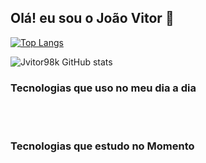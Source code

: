 ## Olá! eu sou o João Vitor 👋


[![Top Langs](https://github-readme-stats.vercel.app/api/top-langs/?username=Jvitor98k&hide_progress=true)](https://github.com/Jvitor98k/github-readme-stats)

[def]: https://github-readme-stats.vercel.app/api/top-langs/?username=jvitor98k&langs_count=8


![Jvitor98k GitHub stats](https://github-readme-stats.vercel.app/api?username=Jvitor98k&show_icons=true&theme=dark)

### Tecnologias que uso no meu dia a dia
<div style="display: inline_block">
<img align="center" alt="" src="https://img.shields.io/badge/HTML5-E34F26?style=for-the-badge&logo=html5&logoColor=white"/>
<img align="center" alt="" src="https://img.shields.io/badge/CSS3-1572B6?style=for-the-badge&logo=css3&logoColor=white"/>
<img align="center" alt="" src="https://img.shields.io/badge/JavaScript-F7DF1E?style=for-the-badge&logo=javascript&logoColor=black"/>
<img align="center" alt="" src="https://img.shields.io/badge/Python-3776AB?style=for-the-badge&logo=python&logoColor=white"/>
<img align="center" alt="" src="https://img.shields.io/badge/MySQL-00000F?style=for-the-badge&logo=mysql&logoColor=white"/>
<img align="center" alt="" src="https://img.shields.io/badge/Flask-000000?style=for-the-badge&logo=flask&logoColor=white"/>
<img align="center" alt="" src="https://img.shields.io/badge/React-20232A?style=for-the-badge&logo=react&logoColor=61DAFB"/>
<img align="center" alt="" src="https://img.shields.io/badge/PHP-777BB4?style=for-the-badge&logo=php&logoColor=white"/>
<img align="center" alt="" src="https://img.shields.io/badge/Django-092E20?style=for-the-badge&logo=django&logoColor=white"/>

  
<br/>
<br/>  
  
### Tecnologias que estudo no Momento
<img align="center" alt="" src="https://img.shields.io/badge/JavaScript-F7DF1E?style=for-the-badge&logo=javascript&logoColor=black"/>
<img align="center" alt="" src="https://img.shields.io/badge/React-20232A?style=for-the-badge&logo=react&logoColor=61DAFB"/>
<img align="center" alt="" src="https://img.shields.io/badge/Node.js-43853D?style=for-the-badge&logo=node.js&logoColor=white"/>
<img align="center" alt="" src="https://img.shields.io/badge/TypeScript-007ACC?style=for-the-badge&logo=typescript&logoColor=white"/>
<img align="center" alt="" src="https://img.shields.io/badge/Tailwind_CSS-38B2AC?style=for-the-badge&logo=tailwind-css&logoColor=white"/>

 
